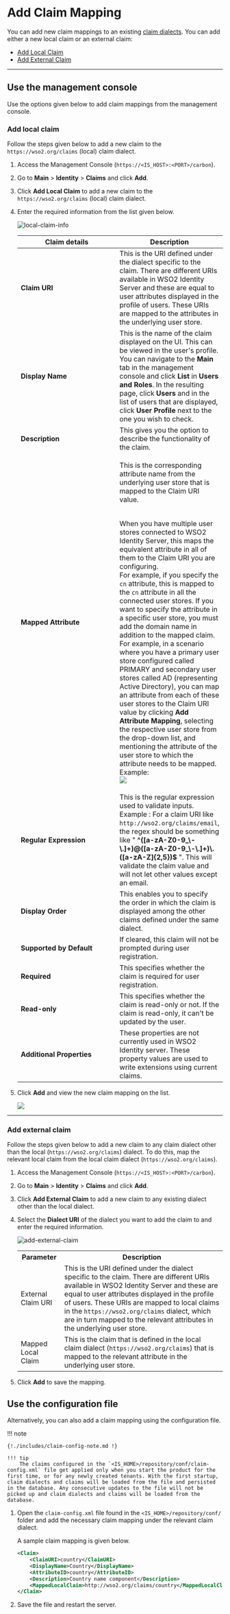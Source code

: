 # Add Claim Mapping

You can add new claim mappings to an existing [claim dialects]({{base_path}}/guides/dialects/add-claim-dialects). You can add either a new local claim or an external claim:

-   [Add Local Claim](#add-local-claim)
-   [Add External Claim](#add-external-claim)

---

## Use the management console

Use the options given below to add claim mappings from the management console.

### Add local claim

Follow the steps given below to add a new claim to the `https://wso2.org/claims` (local) claim dialect.

1.  Access the Management Console (`https://<IS_HOST>:<PORT>/carbon`).
2.  Go to **Main** > **Identity** > **Claims** and click **Add**.
3.  Click **Add Local Claim** to add a new claim to the
    `https://wso2.org/claims` (local) claim dialect.

4.  Enter the required information from the list given below.

    ![local-claim-info]({{base_path}}/assets/img/guides/local-claim-info.png) 

    <table>
    <colgroup>
    <col style="width: 50%" />
    <col style="width: 50%" />
    </colgroup>
    <thead>
    <tr class="header">
    <th>Claim details</th>
    <th>Description</th>
    </tr>
    </thead>
    <tbody>
    <tr class="odd">
    <td><strong>Claim URI</strong></td>
    <td>This is the URI defined under the dialect specific to the claim. There are different URIs available in WSO2 Identity Server and these are equal to user attributes displayed in the profile of users. These URIs are mapped to the attributes in the underlying user store.</td>
    </tr>
    <tr class="even">
    <td><strong>Display Name</strong></td>
    <td>This is the name of the claim displayed on the UI. This can be viewed in the user's profile. You can navigate to the <strong>Main</strong> tab in the management console and click <strong>List</strong> in <strong>Users and Roles</strong>. In the resulting page, click <strong>Users</strong> and in the list of users that are displayed, click <strong>User Profile</strong> next to the one you wish to check.</td>
    </tr>
    <tr class="odd">
    <td><strong>Description</strong></td>
    <td>This gives you the option to describe the functionality of the claim.</td>
    </tr>
    <tr class="even">
    <td><strong>Mapped Attribute</strong></td>
    <td><div class="content-wrapper">
    <p>This is the corresponding attribute name from the underlying user store that is mapped to the Claim URI value.<br />
    <br />
    </p>
    <p>When you have multiple user stores connected to WSO2 Identity Server, this maps the equivalent attribute in all of them to the Claim URI you are configuring.<br />
    For example, if you specify the <code>cn</code> attribute, this is mapped to the <code>cn</code> attribute in all the connected user stores. If you want to specify the attribute in a specific user store, you must add the domain name in addition to the mapped claim. For example, in a scenario where you have a primary user store configured called PRIMARY and secondary user stores called AD (representing Active Directory), you can map an attribute from each of these user stores to the Claim URI value by clicking <strong>Add Attribute Mapping</strong>, selecting the respective user store from the drop-down list, and mentioning the attribute of the user store to which the attribute needs to be mapped.<br />
    Example:<br />
    <img src="{{base_path}}/assets/img/guides/map-attribute.png"/></p>
    </div></td>
    </tr>
    <tr class="odd">
    <td><strong>Regular Expression</strong></td>
    <td>This is the regular expression used to validate inputs. Example : For a claim URI like <code>http://wso2.org/claims/email</code>, the regex should be something like " <strong>^([a-zA-Z0-9_\-\.]+)@([a-zA-Z0-9_\-\.]+)\.([a-zA-Z]{2,5})$</strong> ". This will validate the claim value and will not let other values except an email.</td>
    </tr>
    <tr class="even">
    <td><strong>Display Order</strong></td>
    <td>This enables you to specify the order in which the claim is displayed among the other claims defined under the same dialect.</td>
    </tr>
    <tr class="odd">
    <td><strong>Supported by Default</strong></td>
    <td>If cleared, this claim will not be prompted during user registration.</td>
    </tr>
    <tr class="even">
    <td><strong>Required</strong></td>
    <td>This specifies whether the claim is required for user registration.</td>
    </tr>
    <tr class="odd">
    <td><strong>Read-only</strong></td>
    <td>This specifies whether the claim is read-only or not. If the claim is read-only, it can't be updated by the user.</td>
    </tr>
    <tr class="even">
    <td><strong>Additional Properties</strong></td>
    <td>These properties are not currently used in WSO2 Identity server. These property values are used to write extensions using current claims.</td>
    </tr>
    </tbody>
    </table>

5.  Click **Add** and view the new claim mapping on the list.  

    ![]({{base_path}}/assets/img/guides/edit-claim-link.png)

----

### Add external claim

Follow the steps given below to add a new claim to any claim dialect other than the local (`https://wso2.org/claims`) dialect. To do this,
    map the relevant local claim from the local claim dialect (`https://wso2.org/claims`).

1.  Access the Management Console (`https://<IS_HOST>:<PORT>/carbon`).
2.  Go to **Main** > **Identity** > **Claims** and click **Add**.
3.  Click **Add External Claim** to add a new claim to any existing
    dialect other than the local dialect.
4.  Select the **Dialect URI** of the dialect you want to add the claim
    to and enter the required information.  

    ![add-external-claim]({{base_path}}/assets/img/guides/add-external-claim.png)

    <table>
        <tr>
            <th>Parameter</th>
            <th>Description</th>
        </tr>
        <tr>
            <td>External Claim URI</td>
            <td>
                This is the URI defined under the
        dialect specific to the claim. There are different URIs
        available in WSO2 Identity Server and these are equal to user
        attributes displayed in the profile of users. These URIs are
        mapped to local claims in the <code>https://wso2.org/claims</code> dialect, which are in turn mapped to the relevant attributes in the
        underlying user store.
            </td>
        </tr>
        <tr>
            <td>Mapped Local Claim</td>
            <td>
                This is the claim that is defined in the
        local claim dialect (<code>https://wso2.org/claims</code>) that is mapped to the relevant attribute in the underlying user store.
            </td>
        </tr>
    </table>


5.  Click **Add** to save the mapping.

## Use the configuration file
    
Alternatively, you can also add a claim mapping using the configuration file.

!!! note
    
    {!./includes/claim-config-note.md !}
    
    !!! tip
        The claims configured in the `<IS_HOME>/repository/conf/claim-config.xml` file get applied only when you start the product for the first time, or for any newly created tenants. With the first startup, claim dialects and claims will be loaded from the file and persisted in the database. Any consecutive updates to the file will not be picked up and claim dialects and claims will be loaded from the database.

1.  Open the `claim-config.xml` file found in the
    `<IS_HOME>/repository/conf/` folder and add the
    necessary claim mapping under the relevant claim dialect.

    A sample claim mapping is given below.

    ``` xml
    <Claim>
        <ClaimURI>country</ClaimURI>
        <DisplayName>Country</DisplayName>
        <AttributeID>country</AttributeID>
        <Description>Country name component</Description>
        <MappedLocalClaim>http://wso2.org/claims/country</MappedLocalClaim>
    </Claim>
    ```

2.  Save the file and restart the server.
